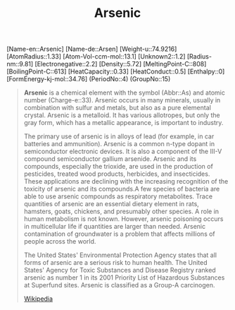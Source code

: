 ﻿---
title: "Arsenic"
type: Element
GroupName: Group-15-Nitrogen
SpocWebEntityId: 21931
---
[Name-en::Arsenic]
[Name-de::Arsen]
[Weight-u::74.9216]
[AtomRadius::1.33]
[Atom-Vol-ccm-mol::13.1]
[Unknown2::1.2]
[Radius-nm::9.81]
[Electronegative::2.2]
[Density::5.72]
[MeltingPoint-C::808]
[BoilingPoint-C::613]
[HeatCapacity::0.33]
[HeatConduct::0.5]
[Enthalpy::0]
[FormEnergy-kj-mol::34.76]
(PeriodNo::4)
(GroupNo::15)


> **Arsenic** is a chemical element with the symbol (Abbr::As) and atomic number (Charge-e::33). Arsenic occurs in many minerals, usually in combination with sulfur and metals, but also as a pure elemental crystal. Arsenic is a metalloid. It has various allotropes, but only the gray form, which has a metallic appearance, is important to industry.
>
> The primary use of arsenic is in alloys of lead (for example, in car batteries and ammunition). Arsenic is a common n-type dopant in semiconductor electronic devices. It is also a component of the III-V compound semiconductor gallium arsenide. Arsenic and its compounds, especially the trioxide, are used in the production of pesticides, treated wood products, herbicides, and insecticides. These applications are declining with the increasing recognition of the toxicity of arsenic and its compounds.A few species of bacteria are able to use arsenic compounds as respiratory metabolites. Trace quantities of arsenic are an essential dietary element in rats, hamsters, goats, chickens, and presumably other species. A role in human metabolism is not known. However, arsenic poisoning occurs in multicellular life if quantities are larger than needed. Arsenic contamination of groundwater is a problem that affects millions of people across the world.
>
> The United States' Environmental Protection Agency states that all forms of arsenic are a serious risk to human health. The United States' Agency for Toxic Substances and Disease Registry ranked arsenic as number 1 in its 2001 Priority List of Hazardous Substances at Superfund sites. Arsenic is classified as a Group-A carcinogen.
>
> [Wikipedia](https://en.wikipedia.org/wiki/Arsenic)